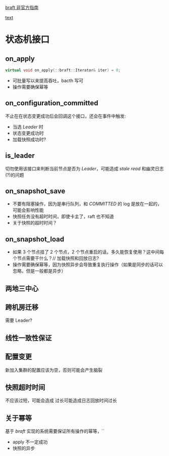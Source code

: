 
[braft 非官方指南](https://zhuanlan.zhihu.com/p/454942497)

[text](https://zhuanlan.zhihu.com/p/454942497)

状态机接口
===

on_apply
---

```cpp
virtual void on_apply(::braft::Iterator& iter) = 0;
```

* 可批量写以来提高吞吐，bacth 写可
* 操作需要确保幂等

on_configuration_committed
---

不止在在状态变更成功后会回调这个接口，还会在事件中触发:

* 当选 *Leader* 时
* 状态变更成功时
* 加载快照成功时?


is_leader
---

切勿使用该接口来判断当前节点是否为 *Leader*，可能造成 *stale read* 和幽灵日志(?)的问题


on_snapshot_save
---

* 不要有阻塞操作，因为是串行队列，和 *COMMITTED* 的 log 是放在一起的，可能会影响性能
* 快照任务没有超时时间，即使卡主了，raft 也不知道
* 关于快照的超时时间？

on_snapshot_load
---

* 如果 3 个节点挂了 2 个节点，2 个节点重启的话，多久能恢复使用？这中间每个节点需要干什么？// 加载快照和回放日志?
* 操作需要确保幂等，因为快照异步会导致重复执行操作（如果是同步的话可以忽略，但是一般都是异步）


两地三中心
---

跨机房迁移
---
需要 Leader?

线性一致性保证
---

配置变更
---

新加入集群的配置应该为空，否则可能会产生脑裂

快照超时时间
---

不应该过短，可能会造成
过长可能造成日志回放时间过长

关于幂等
---

基于 *braft* 实现的系统需要保证所有操作的幂等，``

* apply 不一定成功
* 快照的异步
